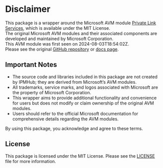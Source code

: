 # Disclaimer

This package is a wrapper around the Microsoft AVM module [Private Link Services](https://github.com/Azure/bicep-registry-modules/tree/main/avm/res/network/private-link-service), which is available under the MIT License. \
The original Microsoft AVM modules and their associated components are developed and maintained by Microsoft Corporation.\
This AVM module was first seen on 2024-08-03T18:54:02Z.\
Please see the original [GitHub repository](https://github.com/Azure/bicep-registry-modules) or [docs page](https://azure.github.io/Azure-Verified-Modules/indexes/bicep/bicep-resource-modules/).

## Important Notes

- The source code and libraries included in this package are not created by IPMHub; they are derived from Microsoft’s AVM modules.
- All trademarks, service marks, and logos associated with Microsoft are the property of Microsoft Corporation.
- This wrapper aims to provide additional functionality and convenience for users but does not modify or claim ownership of the original AVM modules.
- Users should refer to the official Microsoft documentation for comprehensive details regarding the AVM modules.

By using this package, you acknowledge and agree to these terms.

## License

This package is licensed under the MIT License. Please see the [LICENSE](LICENSE.txt) file for more information.
